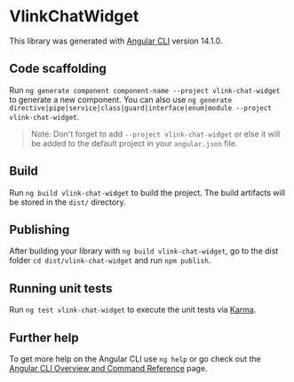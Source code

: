# VlinkChatWidget

This library was generated with [Angular CLI](https://github.com/angular/angular-cli) version 14.1.0.

## Code scaffolding

Run `ng generate component component-name --project vlink-chat-widget` to generate a new component. You can also use `ng generate directive|pipe|service|class|guard|interface|enum|module --project vlink-chat-widget`.
> Note: Don't forget to add `--project vlink-chat-widget` or else it will be added to the default project in your `angular.json` file. 

## Build

Run `ng build vlink-chat-widget` to build the project. The build artifacts will be stored in the `dist/` directory.

## Publishing

After building your library with `ng build vlink-chat-widget`, go to the dist folder `cd dist/vlink-chat-widget` and run `npm publish`.

## Running unit tests

Run `ng test vlink-chat-widget` to execute the unit tests via [Karma](https://karma-runner.github.io).

## Further help

To get more help on the Angular CLI use `ng help` or go check out the [Angular CLI Overview and Command Reference](https://angular.io/cli) page.
